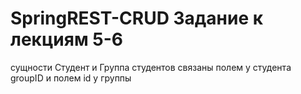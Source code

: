 # SpringREST-CRUD Задание к лекциям 5-6
сущности Студент и Группа студентов связаны полем у студента groupID и полем id у группы  

